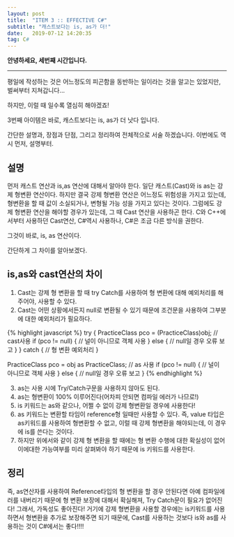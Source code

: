```yaml
---
layout: post
title:  "ITEM 3 :: EFFECTIVE C#"
subtitle: "캐스트보다는 is, as가 더!"
date:   2019-07-12 14:20:35
tag: C#
---
```


**안녕하세요, 세번째 시간입니다.**

___

평일에 작성하는 것은 어느정도의 피곤함을 동반하는 일이라는 것을 알고는 있었지만, 벌써부터 지쳐갑니다...

하지만, 이럴 때 일수록 열심히 해야겠죠!

3번째 아이템은 바로, 캐스트보다는 is, as가 더 낫다 입니다.

간단한 설명과, 장점과 단점, 그리고 정리하여 전체적으로 서술 하겠습니다. 이번에도 역시 먼저, 설명부터.


## 설명

먼저 캐스트 연산과 is,as 연산에 대해서 알아야 한다.
일단 캐스트(Cast)와 is as는 강제 형변환 연산이다.
하지만 결국 강제 형변환 연산은 어느정도 위험성을 가지고 있는데, 형변환을 할 때 값이 소실되거나, 변형될 가능 성을 가지고 있다는 것이다.
그럼에도 강제 형변환 연산을 해야할 경우가 있는데, 그 때 Cast 연산을 사용하곤 한다.
C와 C++에서부터 사용하던 Cast연산, C#역시 사용하나, C#은 조금 다른 방식을 권한다.

그것이 바로, is, as 연산이다.

간단하게 그 차이를 알아보겠다.

## is,as와 cast연산의 차이

1. Cast는 강제 형 변환을 할 때 try Catch를 사용하여 형 변환에 대해 예외처리를 해주어야, 사용할 수 있다.
2. Cast는 어떤 상황에서든지 null로 변환될 수 있기 때문에 조건문을 사용하여 그부분에 대한 예외처리가 필요하다.

{% highlight javascript %}
try
{
    PracticeClass pco = (PracticeClass)obj; // cast사용
    if (pco != null)
    {
        // 널이 아니므로 객체 사용
    }
    else
    {
        // null일 경우 오류 보고
    }
}
catch
{
    // 형 변환 예외처리
}


PracticeClass pco = obj as PracticeClass; // as 사용
if (pco != null)
{
    // 널이 아니므로 객체 사용
}
else
{
    // null일 경우 오류 보고
}
{% endhighlight %}

3. as는 사용 시에 Try/Catch구문을 사용하지 않아도 된다.
4. as는 형변환이 100% 이루어진다(어차피 안되면 컴파일 에러가 나므로!)
5. is 키워드는 as와 같으나, 어쩔 수 없이 강제 형변환일 경우에 사용한다!
6. as 키워드는 변환할 타임이 reference형 일때만 사용할 수 있다. 즉, value 타입은 as키워드를 사용하여 형변환할 수 없고, 이럴 때 강제 형변환을 해야되는데,
이 경우에 is를 쓴다는 것이다.
7. 하지만 위에서와 같이 강제 형 변환을 할 때에는 형 변환 수행에 대한 확실성이 없어 이에대한 가능여부를 미리 살펴봐야 하기 때문에 is 키워드를 사용한다. 


## 정리

즉, as연산자를 사용하여 Reference타입의 형 변환을 할 경우 안된다면 아예 컴파일에러를 내버리기 때문에 형 변환 보장에 대해서 확실해져, Try Catch문이 필요가 없어진다!
그래서, 가독성도 좋아진다!
거기에 강제 형변환을 사용할 경우에는 is키워드를 사용하면서 형변환을 추가로 보장해주면 되기 때문에, Cast를 사용하는 것보다 is와 as를 사용하는 것이 C#에서는 좋다!!!!







